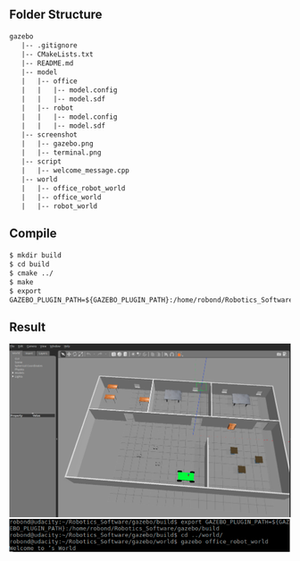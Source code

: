 ## Folder Structure
```
gazebo
   |-- .gitignore
   |-- CMakeLists.txt
   |-- README.md
   |-- model
   |   |-- office
   |   |   |-- model.config
   |   |   |-- model.sdf
   |   |-- robot
   |   |   |-- model.config
   |   |   |-- model.sdf
   |-- screenshot
   |   |-- gazebo.png
   |   |-- terminal.png
   |-- script
   |   |-- welcome_message.cpp
   |-- world
   |   |-- office_robot_world
   |   |-- office_world
   |   |-- robot_world
```

## Compile 
```console
$ mkdir build
$ cd build
$ cmake ../
$ make
$ export GAZEBO_PLUGIN_PATH=${GAZEBO_PLUGIN_PATH}:/home/robond/Robotics_Software/gazebo/build
```

## Result
<img src="./screenshot/gazebo.png" width="600">
<img src="./screenshot/terminal.png" width="600">
